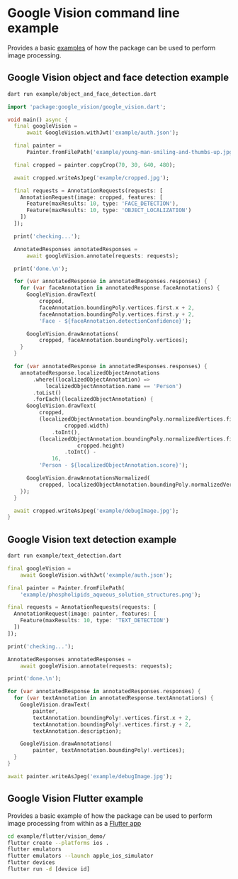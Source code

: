 # Google Vision command line example

Provides a basic [examples](https://github.com/faithoflifedev/google_vision/tree/main/example) of how the package can be used to perform image processing.

## Google Vision object and face detection example

```sh
dart run example/object_and_face_detection.dart
```

```dart
import 'package:google_vision/google_vision.dart';

void main() async {
  final googleVision =
      await GoogleVision.withJwt('example/auth.json');

  final painter =
      Painter.fromFilePath('example/young-man-smiling-and-thumbs-up.jpg');

  final cropped = painter.copyCrop(70, 30, 640, 480);

  await cropped.writeAsJpeg('example/cropped.jpg');

  final requests = AnnotationRequests(requests: [
    AnnotationRequest(image: cropped, features: [
      Feature(maxResults: 10, type: 'FACE_DETECTION'),
      Feature(maxResults: 10, type: 'OBJECT_LOCALIZATION')
    ])
  ]);

  print('checking...');

  AnnotatedResponses annotatedResponses =
      await googleVision.annotate(requests: requests);

  print('done.\n');

  for (var annotatedResponse in annotatedResponses.responses) {
    for (var faceAnnotation in annotatedResponse.faceAnnotations) {
      GoogleVision.drawText(
          cropped,
          faceAnnotation.boundingPoly.vertices.first.x + 2,
          faceAnnotation.boundingPoly.vertices.first.y + 2,
          'Face - ${faceAnnotation.detectionConfidence}');

      GoogleVision.drawAnnotations(
          cropped, faceAnnotation.boundingPoly.vertices);
    }
  }

  for (var annotatedResponse in annotatedResponses.responses) {
    annotatedResponse.localizedObjectAnnotations
        .where((localizedObjectAnnotation) =>
            localizedObjectAnnotation.name == 'Person')
        .toList()
        .forEach((localizedObjectAnnotation) {
      GoogleVision.drawText(
          cropped,
          (localizedObjectAnnotation.boundingPoly.normalizedVertices.first.x *
                  cropped.width)
              .toInt(),
          (localizedObjectAnnotation.boundingPoly.normalizedVertices.first.y *
                      cropped.height)
                  .toInt() -
              16,
          'Person - ${localizedObjectAnnotation.score}');

      GoogleVision.drawAnnotationsNormalized(
          cropped, localizedObjectAnnotation.boundingPoly.normalizedVertices);
    });
  }

  await cropped.writeAsJpeg('example/debugImage.jpg');
}
```

## Google Vision text detection example

```sh
dart run example/text_detection.dart
```

```dart
final googleVision =
    await GoogleVision.withJwt('example/auth.json');

final painter = Painter.fromFilePath(
    'example/phospholipids_aqueous_solution_structures.png');

final requests = AnnotationRequests(requests: [
  AnnotationRequest(image: painter, features: [
    Feature(maxResults: 10, type: 'TEXT_DETECTION')
  ])
]);

print('checking...');

AnnotatedResponses annotatedResponses =
    await googleVision.annotate(requests: requests);

print('done.\n');

for (var annotatedResponse in annotatedResponses.responses) {
  for (var textAnnotation in annotatedResponse.textAnnotations) {
    GoogleVision.drawText(
        painter,
        textAnnotation.boundingPoly!.vertices.first.x + 2,
        textAnnotation.boundingPoly!.vertices.first.y + 2,
        textAnnotation.description);

    GoogleVision.drawAnnotations(
        painter, textAnnotation.boundingPoly!.vertices);
  }
}

await painter.writeAsJpeg('example/debugImage.jpg');
```

## Google Vision Flutter example

Provides a basic example of how the package can be used to perform image processing from within as a [Flutter app](https://github.com/faithoflifedev/google_vision/tree/main/example/flutter/vision_demo)

```sh
cd example/flutter/vision_demo/
flutter create --platforms ios .
flutter emulators
flutter emulators --launch apple_ios_simulator
flutter devices
flutter run -d [device id]
```